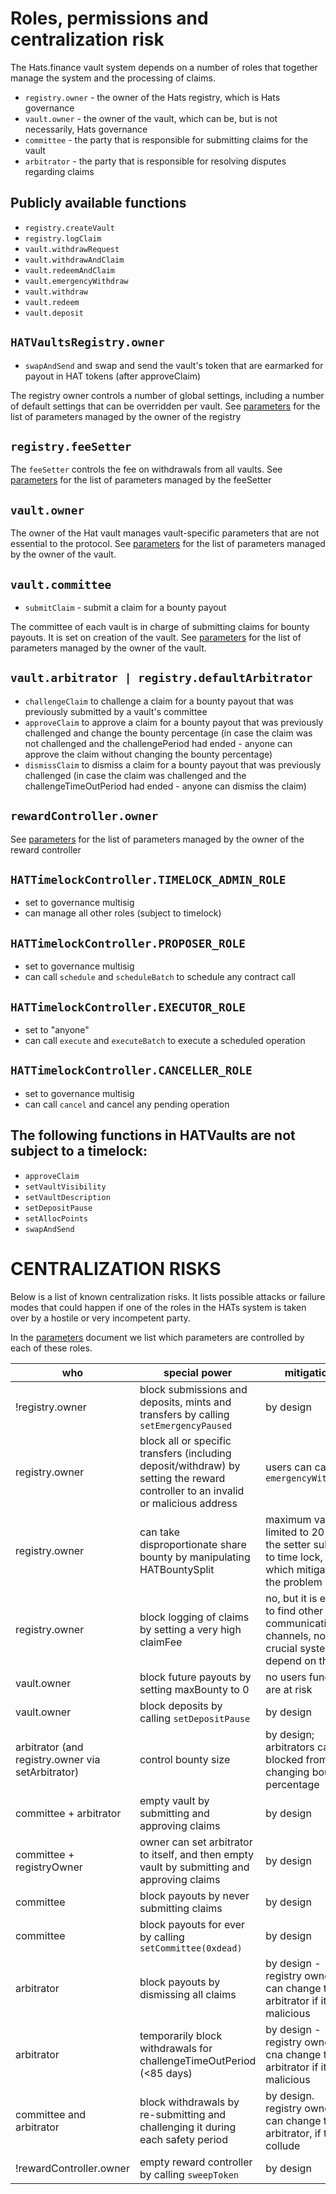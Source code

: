 # Roles, permissions and centralization risk

The Hats.finance vault system depends on a number of roles that together manage the system and the processing of claims.

- `registry.owner` - the owner of the Hats registry, which is Hats governance
- `vault.owner` - the owner of the vault, which can be, but is not necessarily, Hats governance
- `committee` - the party that is responsible for submitting claims for the vault
- `arbitrator` - the party that is responsible for resolving disputes regarding claims


## Publicly available functions

- `registry.createVault`
- `registry.logClaim`
- `vault.withdrawRequest`
- `vault.withdrawAndClaim`
- `vault.redeemAndClaim`
- `vault.emergencyWithdraw`
- `vault.withdraw`
- `vault.redeem`
- `vault.deposit`


## `HATVaultsRegistry.owner`

- `swapAndSend` and swap and send the vault's token that are earmarked for payout in HAT tokens (after approveClaim)

The registry owner controls a number of global settings, including a number of default settings that can be overridden per vault. 
See [parameters](./parameters.md) for the list of parameters managed by the owner of the registry


## `registry.feeSetter`

The `feeSetter` controls the fee on withdrawals from all vaults. 
See [parameters](./parameters.md) for the list of parameters managed by the feeSetter


## `vault.owner`

The owner of the Hat vault manages vault-specific parameters that are not essential to the protocol. 
See [parameters](./parameters.md) for the list of parameters managed by the owner of the vault. 


## `vault.committee`

- `submitClaim` - submit a claim for a bounty payout

The committee of each vault is in charge of submitting claims for bounty payouts. It is set on creation of the vault.
See [parameters](./parameters.md) for the list of parameters managed by the owner of the vault.


## `vault.arbitrator | registry.defaultArbitrator`

- `challengeClaim` to challenge a claim for a bounty payout that was previously submitted by a vault's committee
- `approveClaim` to approve a claim for a bounty payout that was previously challenged and change the bounty percentage (in case the claim was not challenged and the challengePeriod had ended - anyone can approve the claim without changing the bounty percentage)
- `dismissClaim` to dismiss a claim for a bounty payout that was previously challenged (in case the claim was challenged and the challengeTimeOutPeriod had ended - anyone can dismiss the claim)


## `rewardController.owner`

See [parameters](./parameters.md) for the list of parameters managed by the owner of the reward controller


## `HATTimelockController.TIMELOCK_ADMIN_ROLE`

- set to governance multisig
- can manage all other roles (subject to timelock)

## `HATTimelockController.PROPOSER_ROLE`

- set to governance multisig
- can call `schedule` and `scheduleBatch` to schedule any contract call

## `HATTimelockController.EXECUTOR_ROLE`

- set to "anyone"
- can call `execute` and `executeBatch` to execute a scheduled operation

## `HATTimelockController.CANCELLER_ROLE`

- set to governance multisig
- can call `cancel` and cancel any pending operation


## The following functions in HATVaults are **not** subject to a timelock:
  - `approveClaim`
  - `setVaultVisibility`
  - `setVaultDescription`
  - `setDepositPause`
  - `setAllocPoints`
  - `swapAndSend`


# CENTRALIZATION RISKS

Below is a list of known centralization risks. It lists possible attacks or failure modes that could happen if one of the roles in the HATs system is taken over by a hostile or very incompetent party. 



In the [parameters](./parameters.md) document we list which parameters are controlled by each of these roles.

|who|special power|mitigation|
|-|-|-|
!registry.owner|block submissions and deposits, mints and transfers by calling `setEmergencyPaused`|by design| 
|registry.owner|block all or specific transfers (including deposit/withdraw) by setting the reward controller to an invalid or malicious address|users can call `emergencyWithdraw`|
|registry.owner|can take disproportionate share bounty by manipulating HATBountySplit |maximum value is limited to 20%, the setter subject to time lock, which mitigates the problem|
|registry.owner|block logging of claims by setting a very high claimFee|no, but it is easy to find other communication channels, no crucial systems depend on that
|vault.owner|block future payouts by setting maxBounty to 0|no users funds are at risk 
|vault.owner|block deposits by calling `setDepositPause`|by design|
|arbitrator (and registry.owner via setArbitrator)|control bounty size|by design; arbitrators can be blocked from changing bounty percentage |
| committee + arbitrator |empty vault by submitting and approving claims|by design|
| committee  + registryOwner |owner can set arbitrator to itself, and then empty vault by submitting and approving claims|by design|
|committee|block payouts by never submitting claims|by design|
|committee|block payouts for ever by calling `setCommittee(0xdead)`|by design|
|arbitrator|block payouts by dismissing all claims|by design - registry owner can change the arbitrator if it is malicious|
|arbitrator|temporarily block withdrawals for challengeTimeOutPeriod (<85 days)|by design - registry owner cna change the arbitrator if it is malicious|
|committee and arbitrator|block withdrawals by re-submitting and challenging it during each safety period|by design. registry owner can change the arbitrator, if they collude
!rewardController.owner|empty reward controller by calling `sweepToken`|by design| 
